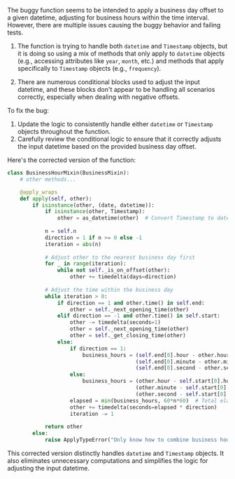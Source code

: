 The buggy function seems to be intended to apply a business day offset to a given datetime, adjusting for business hours within the time interval. However, there are multiple issues causing the buggy behavior and failing tests. 

1. The function is trying to handle both `datetime` and `Timestamp` objects, but it is doing so using a mix of methods that only apply to `datetime` objects (e.g., accessing attributes like `year`, `month`, etc.) and methods that apply specifically to `Timestamp` objects (e.g., `frequency`).

2. There are numerous conditional blocks used to adjust the input datetime, and these blocks don't appear to be handling all scenarios correctly, especially when dealing with negative offsets.

To fix the bug:
1. Update the logic to consistently handle either `datetime` or `Timestamp` objects throughout the function.
2. Carefully review the conditional logic to ensure that it correctly adjusts the input datetime based on the provided business day offset.

Here's the corrected version of the function:

```python
class BusinessHourMixin(BusinessMixin):
    # other methods...

    @apply_wraps
    def apply(self, other):
        if isinstance(other, (date, datetime)):
            if isinstance(other, Timestamp):
                other = as_datetime(other)  # Convert Timestamp to datetime
            
            n = self.n
            direction = 1 if n >= 0 else -1
            iteration = abs(n)
            
            # Adjust other to the nearest business day first
            for _ in range(iteration):
                while not self._is_on_offset(other):
                    other += timedelta(days=direction)
        
            # Adjust the time within the business day
            while iteration > 0:
                if direction == 1 and other.time() in self.end:
                    other = self._next_opening_time(other)
                elif direction == -1 and other.time() in self.start:
                    other -= timedelta(seconds=1)
                    other = self._next_opening_time(other)
                    other = self._get_closing_time(other)
                else:
                    if direction == 1:
                        business_hours = (self.end[0].hour - other.hour) * 3600 + \
                                         (self.end[0].minute - other.minute) * 60 + \
                                         (self.end[0].second - other.second)
                    else:
                        business_hours = (other.hour - self.start[0].hour) * 3600 + \
                                         (other.minute - self.start[0].minute) * 60 + \
                                         (other.second - self.start[0].second)
                    elapsed = min(business_hours, 60*n*60)  # Total elapsed time within business hours
                    other += timedelta(seconds=elapsed * direction)
                    iteration -= 1
                
            return other
        else:
            raise ApplyTypeError("Only know how to combine business hour with datetime")
``` 

This corrected version distinctly handles `datetime` and `Timestamp` objects. It also eliminates unnecessary computations and simplifies the logic for adjusting the input datetime.